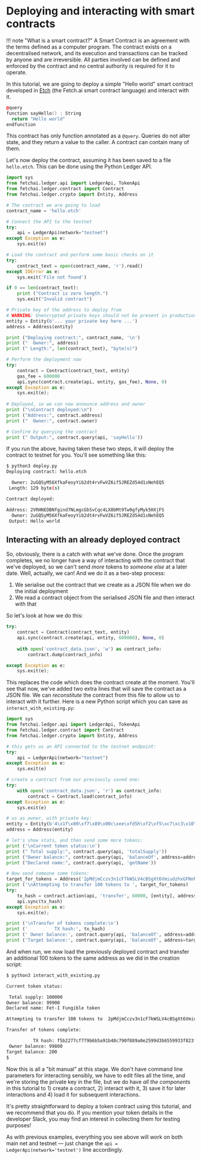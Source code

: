 # Deploying and interacting with smart contracts

!!! note "What is a smart contract?"
    A Smart Contract is an agreement with the terms defined as a computer program. The contract exists on a decentralised network, and its execution and transactions can be tracked by anyone and are irreversible. All parties involved can be defined and enforced by the contract and no central authority is required for it to operate.


In this tutorial, we are going to deploy a simple "Hello world" smart contract developed in [Etch](/etch-language/) (the Fetch.ai smart contract language) and interact with it.

``` c++
@query
function sayHello() : String
  return "Hello world"
endfunction
```

This contract has only function annotated as a `@query`. Queries do not alter state, and they return a value to the caller. A contract can contain many of them.

Let's now deploy the contract, assuming it has been saved to a file `hello.etch`. This can be done using the Python Ledger API.

``` python
import sys
from fetchai.ledger.api import LedgerApi, TokenApi
from fetchai.ledger.contract import Contract
from fetchai.ledger.crypto import Entity, Address

# The contract we are going to load
contract_name = 'hello.etch'

# Connect the API to the testnet
try:
	api = LedgerApi(network="testnet")
except Exception as e:
	sys.exit(e)

# Load the contract and perform some basic checks on it
try:
	contract_text = open(contract_name, 'r').read()
except IOError as e:
	sys.exit('File not found')

if 0 == len(contract_text):
	print ("Contract is zero length.")
	sys.exit("Invalid contract")

# Private key of the address to deploy from
# WARNING: Unencrypted private keys should not be present in production code
entity = Entity(b'... your private key here ...')
address = Address(entity)

print ("Deploying contract:", contract_name, '\n')
print ("  Owner:", address)
print (" Length:", len(contract_text), "byte(s)")

# Perform the deployment now
try:
	contract = Contract(contract_text, entity)
	gas_fee = 600000
	api.sync(contract.create(api, entity, gas_fee), None, 0)
except Exception as e:
	sys.exit(e);
	
# Deployed, so we can now announce address and owner
print ("\nContract deployed:\n")
print ("Address:", contract.address)
print ("  Owner:", contract.owner)

# Confirm by querying the contract
print (" Output:", contract.query(api, 'sayHello'))
```

If you run the above, having taken these two steps, it will deploy the contract to testnet for you. You'll see something like this:

``` bash
$ python3 deploy.py
Deploying contract: hello.etch

  Owner: 2uGQSyM56XfkaFeoyYib2dt4rvFwVZ6if5JREZd54d1sNehEQ5
 Length: 129 byte(s)

Contract deployed:

Address: 2VRHNEDBNfgind7NLmgcGbSvCqc4LX8bMt9Tw9gfyMyk5HXjFS
  Owner: 2uGQSyM56XfkaFeoyYib2dt4rvFwVZ6if5JREZd54d1sNehEQ5
 Output: Hello world
```


## Interacting with an already deployed contract

So, obviously, there is a catch with what we've done. Once the program completes, we no longer have a way of interacting with the contract that we've deployed, so we can't send _more_ tokens to _someone else_ at a later date. Well, actually, we can! And we do it as a two-step process:

1. We serialise out the contract that we create as a JSON file when we do the initial deployment
2. We read a contract object from the serialised JSON file and then interact with that

So let's look at how we do this:

``` python
try:
	contract = Contract(contract_text, entity)
	api.sync(contract.create(api, entity, 600000), None, 0)
	
	with open('contract_data.json', 'w') as contract_info:
		contract.dump(contract_info)

except Exception as e:
	sys.exit(e);
```

This replaces the code which does the contract create at the moment. You'll see that now, we've added two extra lines that will save the contract as a JSON file. We can _reconstitute_ the contract from this file to allow us to interact with it further. Here is a new Python script which you can save as `interact_with_existing.py`:

``` python
import sys
from fetchai.ledger.api import LedgerApi, TokenApi
from fetchai.ledger.contract import Contract
from fetchai.ledger.crypto import Entity, Address

# this gets us an API connected to the testnet endpoint:
try:
	api = LedgerApi(network="testnet")
except Exception as e:
	sys.exit(e)

# create a contract from our previously saved one:
try:
	with open('contract_data.json', 'r') as contract_info:
		contract = Contract.load(contract_info)
except Exception as e:
	sys.exit(e)

# us as owner, with private key:	
entity = Entity(b'4\x1f\x00\xf7\x89\x00c\xee\xfd5h\xf2\xf5\xc7\xc3\x10\x80/\xd3+:\x15\xa1\x11\xac\x0f\xbf\xb4\xa6\\\xe0{')
address = Address(entity)

# let's show stats, and then send some more tokens:
print ('\nCurrent token status:\n')
print (" Total supply:", contract.query(api, 'totalSupply'))
print ("Owner balance:", contract.query(api, 'balanceOf', address=address))
print ("Declared name:", contract.query(api, 'getName'))

# Now send someone some tokens:
target_for_tokens = Address('2pMdjmCczv3n1cF7kWSLV4cBSgXt6VmiudzhxGFNnNPJwBUAv9')
print ('\nAttempting to transfer 100 tokens to ', target_for_tokens)
try:
	tx_hash = contract.action(api, 'transfer', 60000, [entity], address, target_for_tokens, 100)
	api.sync(tx_hash)
except Exception as e:
	sys.exit(e);

print ('\nTransfer of tokens complete:\n')
print ('          TX hash:', tx_hash)
print (' Owner balance:', contract.query(api, 'balanceOf', address=address))
print ('Target balance:', contract.query(api, 'balanceOf', address=target_for_tokens))
```

And when run, we now load the previously deployed contract and transfer an additional 100 tokens to the same address as we did in the creation script:

``` bash
$ python3 interact_with_existing.py

Current token status:

 Total supply: 100000
Owner balance: 99900
Declared name: Fet-1 Fungible token

Attempting to transfer 100 tokens to  2pMdjmCczv3n1cF7kWSLV4cBSgXt6VmiudzhxGFNnNPJwBUAv9

Transfer of tokens complete:

          TX hash: f5b2277cf779b6b5a91b48c790f889a0e2599d3b6559933f823f13d227e46fa2
 Owner balance: 99800
Target balance: 200
$
```

Now this is all a "bit manual” at this stage. We don't have command line parameters for interacting sensibly, we have to edit files all the time, and we're storing the private key in the file, but we do have *all the components* in this tutorial to 1) create a contract, 2) interact with it, 3) save it for later interactions and 4) load it for subsequent interactions.

It's pretty straightforward to deploy a token contract using this tutorial, and we recommend that you do. If you mention your token details in the developer Slack, you may find an interest in collecting them for testing purposes!

As with previous examples, everything you see above will work on both main net and testnet — just change the `api = LedgerApi(network='testnet')` line accordingly.

